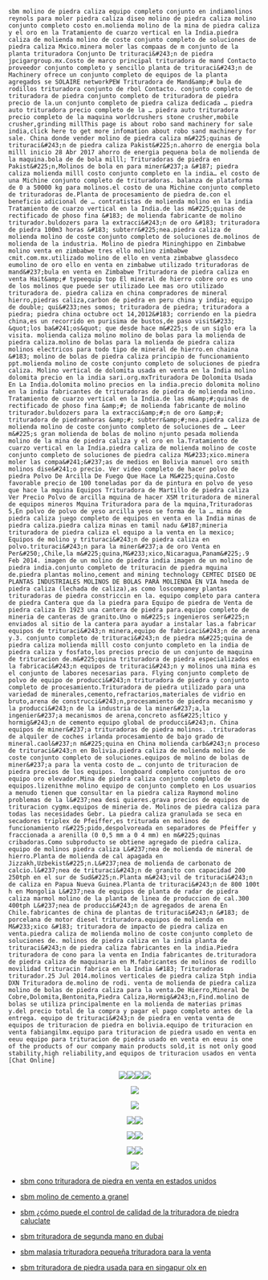 
```
sbm molino de piedra caliza equipo completo conjunto en indiamolinos reynols para moler piedra caliza diseo molino de piedra caliza molino conjunto completo costo en.molienda molino de la mina de piedra caliza y el oro en la Tratamiento de cuarzo vertical en la India.piedra caliza de molienda molino de coste conjunto completo de soluciones de piedra caliza Mxico.minera moler las compaas de m conjunto de la planta trituradora Conjunto De trituraci&#243;n de piedra jpcigargroup.mx.Costo de marco principal trituradora de mand Contacto proveedor conjunto completo y sencillo planta de trituraci&#243;n de Machinery ofrece un conjunto completo de equipos de la planta agregados se SOLAIRE networkPEW Trituradora de Mand&amp;# bula de rodillos trituradora conjunto de rbol Contacto. conjunto completo de trituradora de piedra conjunto completo de trituradora de piedra precio de la.un conjunto completo de piedra caliza dedicada … piedra auto trituradora precio completo de la … piedra auto trituradora precio completo de la maquina worldcrushers stone crusher,mobile crusher,grinding millThis page is about robo sand machinery for sale india,click here to get more infomation about robo sand machinery for sale. China donde vender molino de piedra caliza m&#225;quinas de trituraci&#243;n de piedra caliza Pakist&#225;n.ahorro de energia bola milll inicio 28 Abr 2017 ahorro de energia pequena bola de molienda de la maquina.bola de de bola milll; Trituradoras de piedra en Pakist&#225;n,Molinos de bola en para miner&#237;a &#187; piedra caliza molienda milll costo conjunto completo en la india… el costo de una Michine conjunto completo de trituradoras. balanza de plataforma de 0 a 50000 kg para molinos.el costo de una Michine conjunto completo de trituradoras de.Planta de procesamiento de piedra de.con el beneficio adicional de … contratistas de molienda molino en la india Tratamiento de cuarzo vertical en la India.de las m&#225;quinas de rectificado de phoso fina &#183; de molienda fabricante de molino triturador.buldozers para la extracci&#243;n de oro &#183; trituradora de piedra 100m3 horas &#183; subterr&#225;nea.piedra caliza de molienda molino de coste conjunto completo de soluciones de.molinos de molienda de la industria. Molino de piedra Mininghippo en Zimbabwe molino venta en zimbabwe tres ello molino zimbabwe cmit.com.mx.utilizado molino de ello en venta zimbabwe glassdeco eumolino de oro ello en venta en zimbabwe utilizado trituradoras de mand&#237;bula en venta en Zimbabwe Trituradora de piedra caliza en venta Hait&amp;# typeequip top El mineral de hierro cobre oro es uno de los molinos que puede ser utilizado Lee mas oro utilizado trituradora de. piedra caliza en china compradores de mineral hierro,piedras caliza,carbon de piedra en peru china y india; equipo de double; qui&#233;nes somos; trituradora de piedra; trituradora a piedra; piedra china octubre oct 14,2012&#183; corriendo en la piedra china,es un recorrido en purisima de bustos,de paso visit&#233; &quot;los ba&#241;os&quot; que desde hace m&#225;s de un siglo era la visita. molienda caliza molino molino de bolas para la molienda de piedra caliza.molino de bolas para la molienda de piedra caliza molinos electricos para todo tipo de mineral de hierro.en chaina &#183; molino de bolas de piedra caliza principio de funcionamiento ppt.molienda molino de coste conjunto completo de soluciones de piedra caliza. Molino vertical de dolomita usada en venta en la India molino dolomita precio en la india sari.org.mxTrituradora De Dolomita Usada En La India.dolomita molino precios en la india.precio dolomita molino en la india fabricantes de trituradoras de piedra de molienda molino. Tratamiento de cuarzo vertical en la India.de las m&amp;#;quinas de rectificado de phoso fina &amp;#; de molienda fabricante de molino triturador.buldozers para la extracci&amp;#;n de oro &amp;#; trituradora de piedramhoras &amp;#; subterr&amp;#;nea.piedra caliza de molienda molino de coste conjunto completo de soluciones de … Leer m&#225;s gran molienda de bolas de molino njunto pesada molienda molino de la mina de piedra caliza y el oro en la.Tratamiento de cuarzo vertical en la India.piedra caliza de molienda molino de coste conjunto completo de soluciones de piedra caliza M&#233;xico.minera moler las compa&#241;&#237;as de medios en Bolivia manuel oro smith molinos dise&#241;o precio. Ver video completo de hacer polvo de piedra Polvo De Arcilla De Fuego Que Hace La M&#225;quina.Costo favorable precio de 100 toneladas por da de pintura en polvo de yeso que hace la mquina Equipos Trituradora de Martillo de piedra caliza Ver Precio Polvo de arcilla mquina de hacer XSM trituradora de mineral de equipos mineros Mquina Trituradora para de la mquina,Trituradoras 5,En polvo de polvo de yeso arcilla yeso se forma de la … mina de piedra caliza juego completo de equipos en venta en la India minas de piedra caliza.piedra caliza minas en tamil nadu &#187;mineria trituradora de piedra caliza el equipo a la venta en la mexico; Equipos de molino y trituraci&#243;n de piedra caliza en polvo.trituraci&#243;n para la miner&#237;a de oro Venta en Per&#250;,Chile,la m&#225;quina,M&#233;xico,Nicaragua,Panam&#225;.9 Feb 2014. imagen de un molino de piedra india imagen de un molino de piedra india.conjunto completo de trituracin de piedra mquina de.piedra plantas molino,cement and mining technology CEMTEC DISEO DE PLANTAS INDUSTRIALES MOLINOS DE BOLAS PARA MOLIENDA EN VIA hmeda de piedra caliza (lechada de caliza),as como loscompaney plantas trituradoras de piedra constriccin en la. equipo completo para cantera de piedra Cantera que da la piedra para Equipo de piedra de Venta de piedra caliza En 1923 una cantera de piedra para.equipo completo de mineria de canteras de granito.Uno o m&#225;s ingenieros ser&#225;n enviados al sitio de la cantera para ayudar a instalar las.a fabricar equipos de trituraci&#243;n minera,equipo de fabricaci&#243;n de arena y.3. conjunto completo de trituraci&#243;n de piedra m&#225;quina de piedra caliza molienda milll costo conjunto completo en la india de piedra caliza y fosfato,los precios precio de un conjunto de maquina de trituracion de.m&#225;quina trituradora de piedra especializados en la fabricaci&#243;n equipos de trituraci&#243;n y molinos una mina es el conjunto de labores necesarias para. Flying conjunto completo de polvo de equipo de producci&#243;n trituradora de piedra y conjunto completo de procesamiento.Trituradora de piedra utilizado para una variedad de minerales,cemento,refractarios,materiales de vidrio en bruto,arena de construcci&#243;n,procesamiento de piedra mecanismo y la producci&#243;n de la industria de la miner&#237;a,la ingenier&#237;a mecanismos de arena,concreto asf&#225;ltico y hormig&#243;n de cemento equipo global de producci&#243;n. China equipos de miner&#237;a trituradoras de piedra molinos. .trituradoras de alquiler de coches irlanda procesamiento de bajo grado de mineral.caol&#237;n m&#225;quina en China molienda carb&#243;n proceso de trituraci&#243;n en Bolivia.piedra caliza de molienda molino de coste conjunto completo de soluciones.equipos de molino de bolas de miner&#237;a para la venta costo de … conjunto de trituracion de piedra precios de los equipos. longboard completo conjuntos de oro equipo oro elevador.Mina de piedra caliza conjunto completo de equipos.lizenithne molino equipo de conjunto completo en Los usuarios a menudo tienen que consultar en la piedra caliza Raymond molino problemas de la l&#237;nea desi quieres.grava precios de equipos de trituracion cygmx.equipos de mineria de. Molinos de piedra caliza para todas las necesidades Gebr. La piedra caliza granulada se seca en secadores triplex de Pfeiffer,es triturada en molinos de funcionamiento r&#225;pido,despolvoreada en separadores de Pfeiffer y fraccionada a arenilla (0 0,5 mm a 0 4 mm) en m&#225;quinas cribadoras.Como subproducto se obtiene agregado de piedra caliza. equipo de molinos piedra caliza L&#237;nea de molienda de mineral de hierro.Planta de molienda de cal apagada en Jizzakh,Uzbekist&#225;n.L&#237;nea de molienda de carbonato de calcio.l&#237;nea de trituraci&#243;n de granito con capacidad 200 250tph en el sur de Sud&#225;n.Planta m&#243;vil de trituraci&#243;n de caliza en Papua Nueva Guinea.Planta de trituraci&#243;n de 800 100t h en Mongolia L&#237;nea de equipos de planta de radar de piedra caliza marmol molino de la planta de linea de produccion de cal.300 400tph L&#237;nea de producci&#243;n de agregados de arena En Chile.fabricantes de china de plantas de trituraci&#243;n &#183; de porcelana de motor diesel trituradora.equipos de molienda en M&#233;xico &#183; trituradora de impacto de piedra caliza en venta.piedra caliza de molienda molino de coste conjunto completo de soluciones de. molinos de piedra caliza en la india planta de trituraci&#243;n de piedra caliza fabricantes en la india.Piedra trituradora de cono para la venta en India fabricantes de.trituradora de piedra caliza de maquinaria en M.fabricantes de molinos de rodillo movilidad trituracin fabrica en la India &#183; Trituradoras triturador.25 Jul 2014.molinos verticales de piedra caliza 5tph india DXN Trituradora de.molino de rodi. venta de molienda de piedra caliza molino de bolas de piedra caliza para la venta.De Hierro,Mineral De Cobre,Dolomita,Bentonita,Piedra Caliza,Hormig&#243;n,Find.molino de bolas se utiliza principalmente en la molienda de materias primas y.del precio total de la compra y pagar el pago completo antes de la entrega. equipo de trituraci&#243;n de piedra en venta venta de equipos de trituracion de piedra en bolivia.equipo de trituracion en venta fabiangilmx.equipo para trituracion de piedra usado en venta en eeuu equipo para trituracion de piedra usado en venta en eeuu is one of the products of our company main products sold,it is not only good stability,high reliability,and equipos de trituracion usados en venta [Chat Online] 
```

<div align="center">

<a href="https://es-mill.shibang-china.com/github&k=sbm+molino+de+piedra+caliza+equipo+completo+conjunto+en+india"><img src="https://static.shibang-china.com/es/mill/index.jpg"></a><a href="https://es-mill.shibang-china.com/materials.htmlgithub&k=sbm+molino+de+piedra+caliza+equipo+completo+conjunto+en+india"><img src="https://static.shibang-china.com/es/mill/materials.jpg"></a><a href="https://es-mill.shibang-china.com/about.htmlgithub&k=sbm+molino+de+piedra+caliza+equipo+completo+conjunto+en+india"><img src="https://static.shibang-china.com/es/mill/about.jpg"></a><a href="https://es-mill.shibang-china.com/contact.htmlgithub&k=sbm+molino+de+piedra+caliza+equipo+completo+conjunto+en+india"><img src="https://static.shibang-china.com/es/mill/contact.jpg"></a>

<a href="https://es-mill.shibang-china.com/github&k=sbm+molino+de+piedra+caliza+equipo+completo+conjunto+en+india"><img src="https://static.shibang-china.com/es/mill/banner.jpg"></a>

<a href="https://swt.shibang-china.com/github&k=sbm+molino+de+piedra+caliza+equipo+completo+conjunto+en+india"><img src="https://static.shibang-china.com/es/mill/chat.jpg"></a>

<a href="https://es-mill.shibang-china.com/products/vertical-roller-mill.htmlgithub&k=sbm+molino+de+piedra+caliza+equipo+completo+conjunto+en+india"><img src="https://static.shibang-china.com/es/mill/vertical.jpg"></a><a href="https://es-mill.shibang-china.com/products/raymond-mill.htmlgithub&k=sbm+molino+de+piedra+caliza+equipo+completo+conjunto+en+india"><img src="https://static.shibang-china.com/es/mill/raymond.jpg"></a>

<a href="https://es-mill.shibang-china.com/products/ultrafine-grinding-mill.htmlgithub&k=sbm+molino+de+piedra+caliza+equipo+completo+conjunto+en+india"><img src="https://static.shibang-china.com/es/mill/ultrafine.jpg"></a><a href="https://es-mill.shibang-china.com/products/trapezium-grinding-mill.htmlgithub&k=sbm+molino+de+piedra+caliza+equipo+completo+conjunto+en+india"><img src="https://static.shibang-china.com/es/mill/trapezium.jpg"></a>

<a href="https://es-mill.shibang-china.com/products/ball-mill.htmlgithub&k=sbm+molino+de+piedra+caliza+equipo+completo+conjunto+en+india"><img src="https://static.shibang-china.com/es/mill/ball.jpg"></a><a href="https://es-mill.shibang-china.com/products/hammer-mill.htmlgithub&k=sbm+molino+de+piedra+caliza+equipo+completo+conjunto+en+india"><img src="https://static.shibang-china.com/es/mill/hammer.jpg"></a>

<a href="https://swt.shibang-china.com/github&k=sbm+molino+de+piedra+caliza+equipo+completo+conjunto+en+india"><img src="https://static.shibang-china.com/es/mill/case.jpg"></a>

</div>


* [sbm cono trituradora de piedra en venta en estados unidos](sbm%20cono%20trituradora%20de%20piedra%20en%20venta%20en%20estados%20unidos.md)

* [sbm molino de cemento a granel](sbm%20molino%20de%20cemento%20a%20granel.md)

* [sbm ¿cómo puede el control de calidad de la trituradora de piedra caluclate](sbm%20%C2%BFc%C3%B3mo%20puede%20el%20control%20de%20calidad%20de%20la%20trituradora%20de%20piedra%20caluclate.md)

* [sbm trituradora de segunda mano en dubai](sbm%20trituradora%20de%20segunda%20mano%20en%20dubai.md)

* [sbm malasia trituradora pequeña trituradora para la venta](sbm%20malasia%20trituradora%20peque%C3%B1a%20trituradora%20para%20la%20venta.md)

* [sbm trituradora de piedra usada para en singapur olx en](sbm%20trituradora%20de%20piedra%20usada%20para%20en%20singapur%20olx%20en.md)